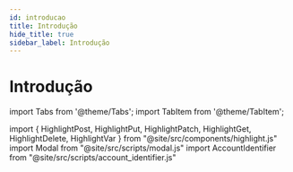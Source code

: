 ```yaml
---
id: introducao
title: Introdução
hide_title: true
sidebar_label: Introdução
---
```

<h1 className="titulo">Introdução</h1>
<div className="conteudo">

import Tabs from '@theme/Tabs';
import TabItem from '@theme/TabItem';


import { HighlightPost, HighlightPut, HighlightPatch, HighlightGet, HighlightDelete, HighlightVar } from "@site/src/components/highlight.js"
import Modal from "@site/src/scripts/modal.js" 
import AccountIdentifier from "@site/src/scripts/account_identifier.js"

<!-- Embedding React components with MDX -->
<!-- fontWeight: 'bold', -->



</div>